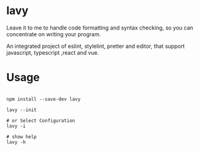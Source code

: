 # lavy
Leave it to me to handle code formatting and syntax checking, so you can concentrate on writing your program.

An integrated project of eslint, stylelint, pretter and editor, that support javascript, typescript ,react and vue.

# Usage

```shell

npm install --save-dev lavy

lavy --init

# or Select Configuration
lavy -i

# show help
lavy -h

```
